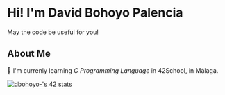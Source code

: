 # Hi! I'm David Bohoyo Palencia
May the code be useful for you!

## About Me

🌱 I'm currenly learning *C Programming Language* in 42School, in Málaga.  

<a href="https://github.com/oakoudad/badge42"><img src="https://badge.mediaplus.ma/black/dbohoyo-?1337Badge=off&UM6P=off" alt="dbohoyo-'s 42 stats" /></a>

